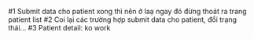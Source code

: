 #1 Submit data cho patient xong thì nên ở laạ ngay đó đừng thoát ra trang patient list 
#2 Coi lại các trường hợp submit data cho patient, đổi trạng thái...
#3 Patient detail: ko work